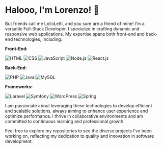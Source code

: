 # Halooo, I'm Lorenzo! 👋
But friends call me LolloLetti, and you sure are a friend of mine!
I'm a versatile Full-Stack Developer, I specialize in crafting dynamic and responsive web applications. My expertise spans both front-end and back-end technologies, including:

**Front-End:**

![HTML](https://skillicons.dev/icons?i=html)
![CSS](https://skillicons.dev/icons?i=css)
![JavaScript](https://skillicons.dev/icons?i=javascript)
![Node.js](https://skillicons.dev/icons?i=nodejs)
![React.js](https://skillicons.dev/icons?i=react)

**Back-End:**

![PHP](https://skillicons.dev/icons?i=php)
![Java](https://skillicons.dev/icons?i=java)
![MySQL](https://skillicons.dev/icons?i=mysql)

**Frameworks:**

![Laravel](https://skillicons.dev/icons?i=laravel)
![Symfony](https://skillicons.dev/icons?i=symfony)
![WordPress](https://skillicons.dev/icons?i=wordpress)
![Spring](https://skillicons.dev/icons?i=spring)

I am passionate about leveraging these technologies to develop efficient and scalable solutions, always aiming to enhance user experience and optimize performance. I thrive in collaborative environments and am committed to continuous learning and professional growth.

Feel free to explore my repositories to see the diverse projects I've been working on, reflecting my dedication to quality and innovation in software development.
<!--
**LorenzoLettieri/LorenzoLettieri** is a ✨ _special_ ✨ repository because its `README.md` (this file) appears on your GitHub profile.

Here are some ideas to get you started:

- 🔭 I’m currently working on ...
- 🌱 I’m currently learning ...
- 👯 I’m looking to collaborate on ...
- 🤔 I’m looking for help with ...
- 💬 Ask me about ...
- 📫 How to reach me: ...
- 😄 Pronouns: ...
- ⚡ Fun fact: ...
-->
